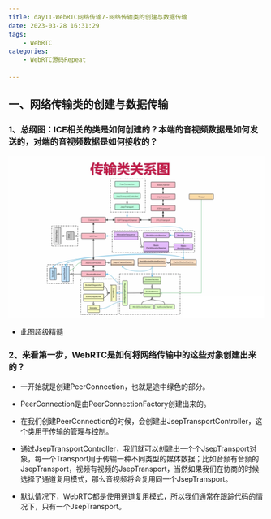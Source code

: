 ```yaml
---
title: day11-WebRTC网络传输7-网络传输类的创建与数据传输
date: 2023-03-28 16:31:29
tags: 
	- WebRTC
categories: 
	- WebRTC源码Repeat

---
```




## 一、网络传输类的创建与数据传输

### 1、总纲图：ICE相关的类是如何创建的？本端的音视频数据是如何发送的，对端的音视频数据是如何接收的？

![image-20230324065829036](day11-WebRTC网络传输7/image-20230324065829036.png)

- 此图超级精髓



### 2、来看第一步，WebRTC是如何将网络传输中的这些对象创建出来的？

- 一开始就是创建PeerConnection，也就是途中绿色的部分。
- PeerConnection是由PeerConnectionFactory创建出来的。
- 在我们创建PeerConnection的时候，会创建出JsepTransportController，这个类用于传输的管理与控制。

- 通过JsepTransportController，我们就可以创建出一个个JsepTransport对象，每一个Transport用于传输一种不同类型的媒体数据；比如音频有音频的JsepTransport，视频有视频的JsepTransport，当然如果我们在协商的时候选择了通道复用模式，那么音视频将会复用同一个JsepTransport。
- 默认情况下，WebRTC都是使用通道复用模式，所以我们通常在跟踪代码的情况下，只有一个JsepTransport。



### 





